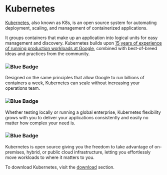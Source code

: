# Kubernetes

[Kubernetes](https://kubernetes.io/docs/concepts/overview/), also known as K8s, is an open source system for automating deployment, scaling, and management of containerized applications.  
  
It groups containers that make up an application into logical units for easy management and discovery. Kubernetes builds upon [15 years of experience of running production workloads at Google](https://queue.acm.org/detail.cfm?id=2898444), combined with best-of-breed ideas and practices from the community.  
  
### ![Blue Badge](https://img.shields.io/badge/Planet%20Scale-blue)  
Designed on the same principles that allow Google to run billions of containers a week, Kubernetes can scale without increasing your operations team.
  
### ![Blue Badge](https://img.shields.io/badge/Never%20Outgrow-blue)
Whether testing locally or running a global enterprise, Kubernetes flexibility grows with you to deliver your applications consistently and easily no matter how complex your need is.
  
### ![Blue Badge](https://img.shields.io/badge/Run%20K8s%20Anywhere-blue)
Kubernetes is open source giving you the freedom to take advantage of on-premises, hybrid, or public cloud infrastructure, letting you effortlessly move workloads to where it matters to you.

To download Kubernetes, visit the [download](https://kubernetes.io/releases/download/) section.
